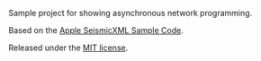 Sample project for showing asynchronous network programming.

Based on the [Apple SeismicXML Sample Code](http://developer.apple.com/library/ios/#samplecode/SeismicXML/Introduction/Intro.html).

Released under the [MIT license](http://opensource.org/licenses/MIT). 